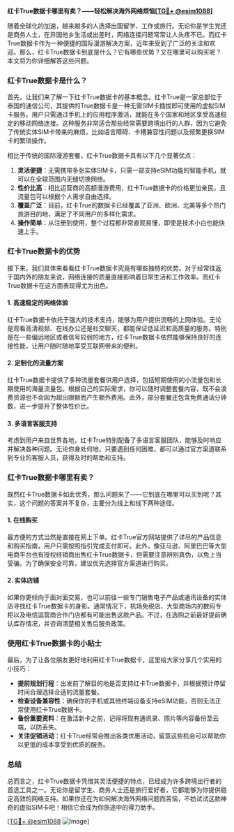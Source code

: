 **红卡True数据卡哪里有卖？——轻松解决海外网络烦恼[[TG💪+ @esim1088](https://t.me/s/esim1088)]**

随着全球化的加速，越来越多的人选择出国留学、工作或旅行。无论你是学生党还是商务人士，在异国他乡生活或出差时，网络连接问题常常让人头疼不已。而红卡True数据卡作为一种便捷的国际漫游解决方案，近年来受到了广泛的关注和欢迎。那么，红卡True数据卡到底是什么？它有哪些优势？又在哪里可以购买呢？本文将为你详细解答这些问题。

### 红卡True数据卡是什么？

首先，让我们来了解一下红卡True数据卡的基本概念。红卡True是一家总部位于泰国的通信公司，其提供的True数据卡是一种无需SIM卡插拔即可使用的虚拟SIM卡服务。用户只需通过手机上的应用程序激活，就能在多个国家和地区享受高速稳定的移动网络连接。这种服务非常适合那些经常需要跨境出行的人群，因为它避免了传统实体SIM卡带来的麻烦，比如语言障碍、卡槽兼容性问题以及频繁更换SIM卡的繁琐操作。

相比于传统的国际漫游套餐，红卡True数据卡具有以下几个显著优点：

1. **灵活便捷**：无需携带多张实体SIM卡，只需一部支持eSIM功能的智能手机，就可以在全球范围内无缝切换网络。
2. **性价比高**：相比运营商的高额漫游费用，红卡True数据卡的价格更加亲民，且流量包可以根据个人需求自由选择。
3. **覆盖广泛**：目前，红卡True的数据卡已经覆盖了亚洲、欧洲、北美等多个热门旅游目的地，满足了不同用户的多样化需求。
4. **操作简单**：从注册到使用，整个过程都非常直观易懂，即使是技术小白也能快速上手。

### 红卡True数据卡的优势

接下来，我们具体来看看红卡True数据卡究竟有哪些独特的优势。对于经常往返于国内外的朋友来说，网络连接的质量直接影响着日常生活和工作效率。而红卡True数据卡在这方面表现得尤为出色。

#### 1. 高速稳定的网络体验

红卡True数据卡依托于强大的技术支持，能够为用户提供流畅的上网体验。无论是观看高清视频、在线办公还是社交聊天，都能保证低延迟和高质量的服务。特别是在一些偏远地区或者信号较弱的地方，红卡True数据卡依然能够保持良好的连接性能，让用户随时随地享受互联网带来的便利。

#### 2. 定制化的流量方案

红卡True数据卡提供了多种流量套餐供用户选择，包括短期使用的小流量包和长期使用的海量流量包。根据自己的实际需求，你可以随时调整套餐内容，既不会浪费资源也不会因为超出限额而产生额外费用。此外，部分套餐还包含免费通话分钟数，进一步提升了整体性价比。

#### 3. 多语言客服支持

考虑到用户来自世界各地，红卡True特别配备了多语言客服团队，能够及时响应并解决各种问题。无论你身处何地，只要遇到任何困难，都可以通过官方渠道联系到专业的客服人员，获得及时的帮助和支持。

### 红卡True数据卡哪里有卖？

既然红卡True数据卡如此优秀，那么问题来了——它到底在哪里可以买到呢？其实，这个问题的答案并不复杂，主要分为线上和线下两种途径。

#### 1. 在线购买

最方便的方式当然是直接在网上下单。红卡True官方网站提供了详尽的产品信息和购买指南，用户只需按照指引完成支付即可。此外，像亚马逊、阿里巴巴等大型电商平台也有授权经销商出售红卡True数据卡，但需要注意辨别真伪，以免上当受骗。为了确保安全可靠，建议优先选择官方渠道进行购买。

#### 2. 实体店铺

如果你更倾向于面对面交易，也可以前往一些专门销售电子产品或通讯设备的实体店寻找红卡True数据卡的身影。通常情况下，机场免税店、大型商场内的数码专柜以及电信运营商合作门店都有可能出售这款产品。不过，在选购之前最好提前确认库存情况，并咨询清楚相关售后服务政策。

### 使用红卡True数据卡的小贴士

最后，为了让各位朋友更好地利用红卡True数据卡，这里给大家分享几个实用的小技巧：

- **提前规划行程**：出发前了解目的地是否支持红卡True数据卡，并根据预计停留时间合理选择合适的流量套餐。
- **检查设备兼容性**：确保你的手机或其他终端设备支持eSIM功能，否则无法正常使用红卡True数据卡。
- **备份重要资料**：在激活新卡之前，记得将现有通讯录、照片等内容备份至云端，以防丢失。
- **关注促销活动**：红卡True经常会推出各类优惠活动，留意这些机会可以帮助你以更低的成本享受到优质的服务。

### 总结

总而言之，红卡True数据卡凭借其灵活便捷的特点，已经成为许多跨境出行者的首选工具之一。无论你是留学生、商务人士还是旅行爱好者，它都能够为你提供稳定高效的网络支持。如果你还在为如何解决海外网络问题而苦恼，不妨试试这款神奇的虚拟SIM卡吧！相信它会成为你旅途中的得力助手。

[[TG💪+ @esim1088](https://t.me/s/esim1088) ![Image](https://i.postimg.cc/4NQfJmqS/Snipaste-2025-05-13-00-14-12.png)]